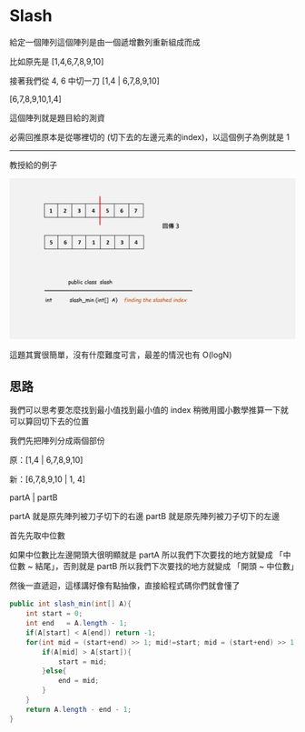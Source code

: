 # Slash

給定一個陣列這個陣列是由一個遞增數列重新組成而成

比如原先是 [1,4,6,7,8,9,10]

接著我們從 4, 6 中切一刀 [1,4 | 6,7,8,9,10]

[6,7,8,9,10,1,4]

這個陣列就是題目給的測資

必需回推原本是從哪裡切的 (切下去的左邊元素的index)，以這個例子為例就是 1

---

教授給的例子

![說明](src/instruction.png)

這題其實很簡單，沒有什麼難度可言，最差的情況也有 O(logN)

## 思路

我們可以思考要怎麼找到最小值找到最小值的 index 稍微用國小數學推算一下就可以算回切下去的位置

我們先把陣列分成兩個部份

原：[1,4 | 6,7,8,9,10]

新：[6,7,8,9,10 | 1, 4]

partA | partB

partA 就是原先陣列被刀子切下的右邊
partB 就是原先陣列被刀子切下的左邊

首先先取中位數

如果中位數比左邊開頭大很明顯就是 partA 所以我們下次要找的地方就變成 「中位數 \~ 結尾」，否則就是 partB 所以我們下次要找的地方就變成 「開頭 \~ 中位數」

然後一直遞迴，這樣講好像有點抽像，直接給程式碼你們就會懂了

```java
public int slash_min(int[] A){
    int start = 0;
    int end   = A.length - 1;
    if(A[start] < A[end]) return -1;
    for(int mid = (start+end) >> 1; mid!=start; mid = (start+end) >> 1){
        if(A[mid] > A[start]){
            start = mid;
        }else{
            end = mid;
        }
    }
    return A.length - end - 1;
}
```
